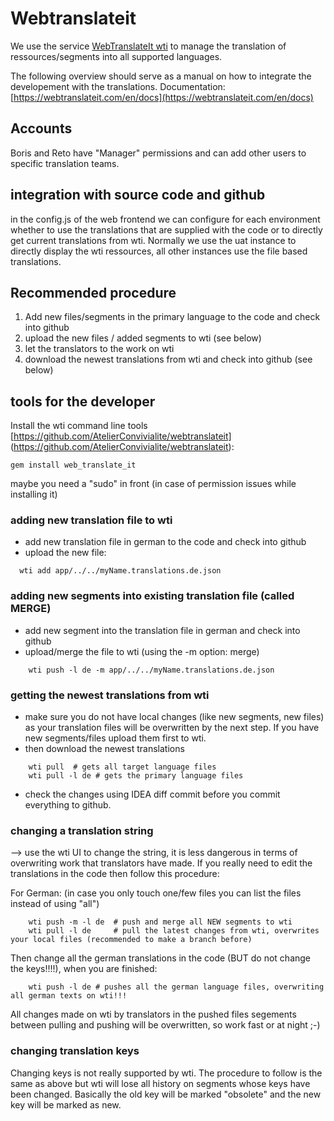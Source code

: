 # Webtranslateit
We use the service  [WebTranslateIt wti](www.webtranslateit.com) to manage the translation of ressources/segments into all supported languages.

The following overview should serve as a manual on how to integrate the developement with the translations.
Documentation: [https://webtranslateit.com/en/docs](https://webtranslateit.com/en/docs)

## Accounts 

Boris and Reto have "Manager" permissions and can add other users to specific translation teams.

## integration with source code and github

in the config.js of the web frontend we can configure for each environment whether to use the translations that 
are supplied with the code or to directly get current translations from wti. Normally we use the uat instance to
directly display the wti ressources, all other instances use the file based translations.

## Recommended procedure

1. Add new files/segments in the primary language to the code and check into github
2. upload the new files / added segments to wti (see below)
3. let the translators to the work on wti
4. download the newest translations from wti and check into github (see below)


## tools for the developer 

Install the wti command line tools [https://github.com/AtelierConvivialite/webtranslateit] (https://github.com/AtelierConvivialite/webtranslateit):

    gem install web_translate_it
maybe you need a "sudo" in front (in case of permission issues while installing it)

### adding new translation file to wti
 
- add new translation file in german to the code and check into github
- upload the new file:
```  
  wti add app/../../myName.translations.de.json
```    
### adding new segments into existing translation file  (called MERGE)

- add new segment into the translation file in german and check into github
- upload/merge the file to wti (using the -m option: merge)
```
    wti push -l de -m app/../../myName.translations.de.json
```    
### getting the newest translations from wti
- make sure you do not have local changes (like new segments, new files) as your translation files will be 
overwritten by the next step. If you have new segments/files upload them first to wti.
- then download the newest translations
```
    wti pull  # gets all target language files
    wti pull -l de # gets the primary language files
```    
- check the changes using IDEA diff commit before you commit everything to github.
    
### changing a translation string

--> use the wti UI to change the string, it is less dangerous in terms of overwriting work that translators have made.
If you really need to edit the translations in the code then follow this procedure:

For German:  (in case you only touch one/few files you can list the files instead of using "all")
```
    wti push -m -l de  # push and merge all NEW segments to wti
    wti pull -l de     # pull the latest changes from wti, overwrites your local files (recommended to make a branch before)
```
Then change all the german translations in the code (BUT do not change the keys!!!!), when you are finished:
```
    wti push -l de # pushes all the german language files, overwriting all german texts on wti!!!
```
All changes made on wti by translators in the pushed files segements between pulling and pushing will be overwritten, so work fast or at night ;-)

### changing translation keys

Changing keys is not really supported by wti. The procedure to follow is the same as above but wti will lose all 
history on segments whose keys have been changed. Basically the old key will be marked "obsolete" and the new key 
will be marked as new.




